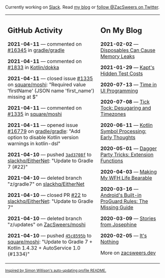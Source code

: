 Currently working on [Slack](https://slack.com/). Read [my blog](https://zacsweers.dev/) or [follow @ZacSweers on Twitter](https://twitter.com/ZacSweers).

<table><tr><td valign="top" width="60%">

## GitHub Activity
<!-- githubActivity starts -->
**2021-04-11** — commented on [#16345](https://github.com/gradle/gradle/issues/16345#issuecomment-817398318) in [gradle/gradle](https://api.github.com/repos/gradle/gradle)

**2021-04-11** — commented on [#1833](https://github.com/Kotlin/dokka/issues/1833#issuecomment-817356966) in [Kotlin/dokka](https://api.github.com/repos/Kotlin/dokka)

**2021-04-11** — closed issue [#1335](https://api.github.com/repos/square/moshi/issues/1335) on [square/moshi](https://api.github.com/repos/square/moshi): "Required value 'firstName' (JSON name 'first_name') missing at $"

**2021-04-11** — commented on [#1335](https://github.com/square/moshi/issues/1335#issuecomment-817343462) in [square/moshi](https://api.github.com/repos/square/moshi)

**2021-04-11** — opened issue [#16779](https://api.github.com/repos/gradle/gradle/issues/16779) on [gradle/gradle](https://api.github.com/repos/gradle/gradle): "Add option to disable Kotlin version warnings in kotlin-dsl"

**2021-04-10** — pushed [`3ad3708f`](https://github.com/slackhq/EitherNet/commit/3ad3708fc39974414cc5a190d53faedf7ca7d148) to [slackhq/EitherNet](https://api.github.com/repos/slackhq/EitherNet): "Update to Gradle 7 (#22)"

**2021-04-10** — deleted branch "z/gradle7" on [slackhq/EitherNet](https://api.github.com/repos/slackhq/EitherNet)

**2021-04-10** — closed PR [#22](https://api.github.com/repos/slackhq/EitherNet/pulls/22) to [slackhq/EitherNet](https://api.github.com/repos/slackhq/EitherNet): "Update to Gradle 7"

**2021-04-10** — deleted branch "z/updates" on [ZacSweers/moshi](https://api.github.com/repos/ZacSweers/moshi)

**2021-04-10** — pushed [`45c8595b`](https://github.com/square/moshi/commit/45c8595bfa4fb03c91723d88d2a004d9832ae220) to [square/moshi](https://api.github.com/repos/square/moshi): "Update to Gradle 7 + Kotlin 1.4.32 + AutoService 1.0 (#1334)"
<!-- githubActivity ends -->
</td><td valign="top" width="40%">

## On My Blog
<!-- blog starts -->
**2021-02-02** — [Disposables Can Cause Memory Leaks](https://www.zacsweers.dev/disposables-can-cause-memory-leaks/)

**2021-01-29** — [Kapt's Hidden Test Costs](https://www.zacsweers.dev/kapts-hidden-test-costs/)

**2020-07-13** — [Time in UI Programming](https://www.zacsweers.dev/time-in-ui/)

**2020-07-08** — [Tick Tock: Desugaring and Timezones](https://www.zacsweers.dev/ticktock-desugaring-timezones/)

**2020-06-11** — [Kotlin Symbol Processing: Early Thoughts](https://www.zacsweers.dev/kotlin-symbol-processor-early-thoughts/)

**2020-05-01** — [Dagger Party Tricks: Extension Functions](https://www.zacsweers.dev/dagger-party-tricks-extension-functions/)

**2020-04-03** — [Making My WFH Life Bearable](https://www.zacsweers.dev/making-wfh-life-bearable/)

**2020-03-16** — [Android's Built-in ProGuard Rules: The Missing Guide](https://www.zacsweers.dev/android-proguard-rules/)

**2020-03-09** — [Stories from Josephine](https://www.zacsweers.dev/stories-from-josephine/)

**2020-02-05** — [It's Nothing](https://www.zacsweers.dev/its-nothing/)
<!-- blog ends -->
More on [zacsweers.dev](https://zacsweers.dev/)
</td></tr></table>

<sub><a href="https://simonwillison.net/2020/Jul/10/self-updating-profile-readme/">Inspired by Simon Willison's auto-updating profile README.</a></sub>